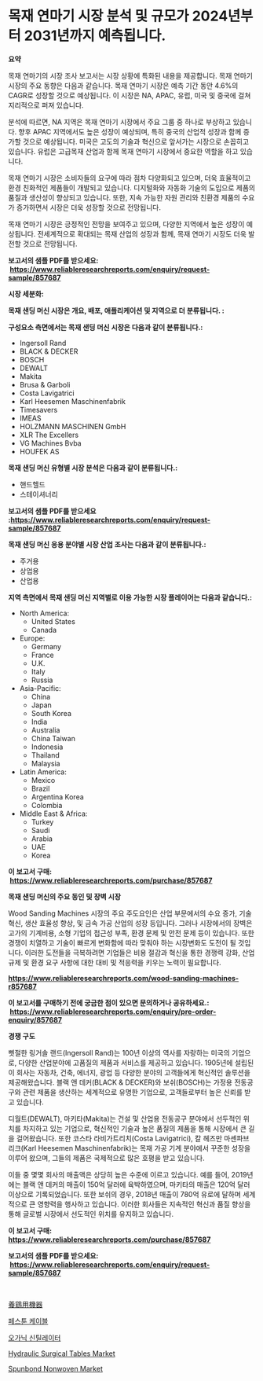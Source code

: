 <p><h1>목재 연마기 시장 분석 및 규모가 2024년부터 2031년까지 예측됩니다.</h1></p><p><strong>요약</strong></p>
<p><p>목재 연마기의 시장 조사 보고서는 시장 상황에 특화된 내용을 제공합니다. 목재 연마기 시장의 주요 동향은 다음과 같습니다. 목재 연마기 시장은 예측 기간 동안 4.6%의 CAGR로 성장할 것으로 예상됩니다. 이 시장은 NA, APAC, 유럽, 미국 및 중국에 걸쳐 지리적으로 퍼져 있습니다. </p><p>분석에 따르면, NA 지역은 목재 연마기 시장에서 주요 그룹 중 하나로 부상하고 있습니다. 향후 APAC 지역에서도 높은 성장이 예상되며, 특히 중국의 산업적 성장과 함께 증가할 것으로 예상됩니다. 미국은 고도의 기술과 혁신으로 앞서가는 시장으로 손꼽히고 있습니다. 유럽은 고급목재 산업과 함께 목재 연마기 시장에서 중요한 역할을 하고 있습니다.</p><p>목재 연마기 시장은 소비자들의 요구에 따라 점차 다양화되고 있으며, 더욱 효율적이고 환경 친화적인 제품들이 개발되고 있습니다. 디지털화와 자동화 기술의 도입으로 제품의 품질과 생산성이 향상되고 있습니다. 또한, 지속 가능한 자원 관리와 친환경 제품의 수요가 증가하면서 시장은 더욱 성장할 것으로 전망됩니다.</p><p>목재 연마기 시장은 긍정적인 전망을 보여주고 있으며, 다양한 지역에서 높은 성장이 예상됩니다. 전세계적으로 확대되는 목재 산업의 성장과 함께, 목재 연마기 시장도 더욱 발전할 것으로 전망됩니다.</p></p>
<p><strong>보고서의 샘플 PDF를 받으세요: &nbsp;<a href="https://www.reliableresearchreports.com/enquiry/request-sample/857687">https://www.reliableresearchreports.com/enquiry/request-sample/857687</a></strong></p>
<p><strong>시장 세분화:</strong></p>
<p><strong> 목재 샌딩 머신 시장은 개요, 배포, 애플리케이션 및 지역으로 더 분류됩니다. :</strong></p>
<p><strong>구성요소 측면에서는 목재 샌딩 머신 시장은 다음과 같이 분류됩니다.:</strong></p>
<p><ul><li>Ingersoll Rand</li><li>BLACK & DECKER</li><li>BOSCH</li><li>DEWALT</li><li>Makita</li><li>Brusa & Garboli</li><li>Costa Lavigatrici</li><li>Karl Heesemen Maschinenfabrik</li><li>Timesavers</li><li>IMEAS</li><li>HOLZMANN MASCHINEN GmbH</li><li>XLR The Excellers</li><li>VG Machines Bvba</li><li>HOUFEK AS</li></ul></p>
<p><strong> 목재 샌딩 머신 유형별 시장 분석은 다음과 같이 분류됩니다.:</strong></p>
<p><ul><li>핸드헬드</li><li>스테이셔너리</li></ul></p>
<p><strong>보고서의 샘플 PDF를 받으세요 :<a href="https://www.reliableresearchreports.com/enquiry/request-sample/857687">https://www.reliableresearchreports.com/enquiry/request-sample/857687</a></strong></p>
<p><strong> 목재 샌딩 머신 응용 분야별 시장 산업 조사는 다음과 같이 분류됩니다.:</strong></p>
<p><ul><li>주거용</li><li>상업용</li><li>산업용</li></ul></p>
<p><strong>지역 측면에서 목재 샌딩 머신 지역별로 이용 가능한 시장 플레이어는 다음과 같습니다.:</strong></p>
<p><ul>
    <li>
        North America:
        <ul>
            <li>United States</li>
            <li>Canada</li>
        </ul>
    </li>
    <li>
        Europe:
        <ul>
            <li>Germany</li>
            <li>France</li>
            <li>U.K.</li>
            <li>Italy</li>
            <li>Russia</li>
        </ul>
    </li>
    <li>
        Asia-Pacific:
        <ul>
            <li>China</li>
            <li>Japan</li>
            <li>South Korea</li>
            <li>India</li>
            <li>Australia</li>
            <li>China Taiwan</li>
            <li>Indonesia</li>
            <li>Thailand</li>
            <li>Malaysia</li>
        </ul>
    </li>
    <li>
        Latin America:
        <ul>
            <li>Mexico</li>
            <li>Brazil</li>
            <li>Argentina Korea</li>
            <li>Colombia</li>
        </ul>
    </li>
    <li>
        Middle East & Africa:
        <ul>
            <li>Turkey</li>
            <li>Saudi</li>
            <li>Arabia</li>
            <li>UAE</li>
            <li>Korea</li>
        </ul>
    </li>
    </ul></p>
<p><strong>이 보고서 구매: &nbsp;<a href="https://www.reliableresearchreports.com/purchase/857687">https://www.reliableresearchreports.com/purchase/857687</a></strong></p>
<p><strong>목재 샌딩 머신의 주요 동인 및 장벽 시장</strong></p>
<p><p>Wood Sanding Machines 시장의 주요 주도요인은 산업 부문에서의 수요 증가, 기술 혁신, 생산 효율성 향상, 및 금속 가공 산업의 성장 등입니다. 그러나 시장에서의 장벽은 고가의 기계비용, 소형 기업의 접근성 부족, 환경 문제 및 안전 문제 등이 있습니다. 또한 경쟁이 치열하고 기술이 빠르게 변화함에 따라 맞춰야 하는 시장변화도 도전이 될 것입니다. 이러한 도전들을 극복하려면 기업들은 비용 절감과 혁신을 통한 경쟁력 강화, 산업 규제 및 환경 요구 사항에 대한 대비 및 적응력을 키우는 노력이 필요합니다.</p></p>
<p><strong><a href="https://www.reliableresearchreports.com/wood-sanding-machines-r857687">https://www.reliableresearchreports.com/wood-sanding-machines-r857687</a></strong></p>
<p><strong>이 보고서를 구매하기 전에 궁금한 점이 있으면 문의하거나 공유하세요.: &nbsp;<a href="https://www.reliableresearchreports.com/enquiry/pre-order-enquiry/857687">https://www.reliableresearchreports.com/enquiry/pre-order-enquiry/857687</a></strong></p>
<p><strong>경쟁 구도</strong></p>
<p><p>삣절한 링거솔 랜드(Ingersoll Rand)는 100년 이상의 역사를 자랑하는 미국의 기업으로, 다양한 산업분야에 고품질의 제품과 서비스를 제공하고 있습니다. 1905년에 설립된 이 회사는 자동차, 건축, 에너지, 광업 등 다양한 분야의 고객들에게 혁신적인 솔루션을 제공해왔습니다. 블랙 앤 데커(BLACK & DECKER)와 보쉬(BOSCH)는 가정용 전동공구와 관련 제품을 생산하는 세계적으로 유명한 기업으로, 고객들로부터 높은 신뢰를 받고 있습니다.</p><p>디월트(DEWALT), 마키타(Makita)는 건설 및 산업용 전동공구 분야에서 선두적인 위치를 차지하고 있는 기업으로, 혁신적인 기술과 높은 품질의 제품을 통해 시장에서 큰 길을 걸어왔습니다. 또한 코스타 라비가트리치(Costa Lavigatrici), 칼 헤즈만 마셴파브리크(Karl Heesemen Maschinenfabrik)는 목재 가공 기계 분야에서 꾸준한 성장을 이루어 왔으며, 그들의 제품은 국제적으로 많은 호평을 받고 있습니다.</p><p>이들 중 몇몇 회사의 매출액은 상당히 높은 수준에 이르고 있습니다. 예를 들어, 2019년에는 블랙 앤 데커의 매출이 150억 달러에 육박하였으며, 마키타의 매출은 120억 달러 이상으로 기록되었습니다. 또한 보쉬의 경우, 2018년 매출이 780억 유로에 달하며 세계적으로 큰 영향력을 행사하고 있습니다. 이러한 회사들은 지속적인 혁신과 품질 향상을 통해 글로벌 시장에서 선도적인 위치를 유지하고 있습니다.</p></p>
<p><strong>이 보고서 구매: &nbsp; <a href="https://www.reliableresearchreports.com/purchase/857687">https://www.reliableresearchreports.com/purchase/857687</a></strong></p>
<p><strong>보고서의 샘플 PDF를 받으세요: &nbsp;<a href="https://www.reliableresearchreports.com/enquiry/request-sample/857687">https://www.reliableresearchreports.com/enquiry/request-sample/857687</a></strong><strong></strong></p>
<p>&nbsp;</p>
<p><p><a href="https://medium.com/@carlieshields/%E9%A4%8A%E9%B6%8F%E8%A8%AD%E5%82%99%E5%B8%82%E5%A0%B4-%E7%AB%B6%E4%BA%89%E5%88%86%E6%9E%90-%E5%B8%82%E5%A0%B4%E3%83%88%E3%83%AC%E3%83%B3%E3%83%89-2031%E5%B9%B4%E3%81%BE%E3%81%A7%E3%81%AE%E4%BA%88%E6%B8%AC-33dbfd16389d">養鶏用機器</a></p><p><a href="https://github.com/Howaoole34545/Market-Research-Report-List-1/blob/main/151914021584.md">페스툰 케이블</a></p><p><a href="https://github.com/JackieFauhey9089475/Market-Research-Report-List-1/blob/main/673004021585.md">오가닉 신틸레이터</a></p><p><a href="https://github.com/gdfhhhj/Market-Research-Report-List-4/blob/main/hydraulic-surgical-tables-market.md">Hydraulic Surgical Tables Market</a></p><p><a href="https://issuu.com/reportprime-2/docs/spunbond-nonwoven-market-size-2030.pptx">Spunbond Nonwoven Market</a></p></p>
